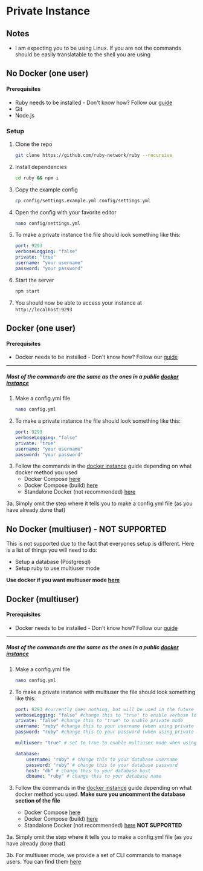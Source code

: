 # Private Instance

## Notes
- I am expecting you to be using Linux. If you are not the commands should be easily translatable to the shell you are using 

## No Docker (one user)

#### Prerequisites
- Ruby needs to be installed - Don't know how? Follow our [guide](./install-ruby.md)
- Git
- Node.js

### Setup
1. Clone the repo
    ```bash
    git clone https://github.com/ruby-network/ruby --recursive 
    ```
2. Install dependencies
    ```bash
    cd ruby && npm i
    ```
3. Copy the example config
    ```bash
    cp config/settings.example.yml config/settings.yml
    ```
4. Open the config with your favorite editor
    ```bash
    nano config/settings.yml
    ```
5. To make a private instance the file should look something like this:
    ```yml
    port: 9293
    verboseLogging: "false"
    private: "true"
    username: "your username"
    password: "your password"
    ```
6. Start the server
    ```bash
    npm start
    ```
7. You should now be able to access your instance at `http://localhost:9293`

## Docker (one user)

#### Prerequisites
- Docker needs to be installed - Don't know how? Follow our [guide](./docker-install.md)

---

##### Most of the commands are the same as the ones in a public [docker instance](./docker.md)

1. Make a config.yml file
    ```bash
    nano config.yml
    ```
2. To make a private instance the file should look something like this:
    ```yml
    port: 9293
    verboseLogging: "false"
    private: "true"
    username: "your username"
    password: "your password"
    ```
3. Follow the commands in the [docker instance](./docker.md) guide depending on what docker method you used
    - Docker Compose [here](./docker.md#docker-compose)
    - Docker Compose (build) [here](./docker.md#docker-compose-build)
    - Standalone Docker (not recommended) [here](./docker.md#standalone)

3a. Simply omit the step where it tells you to make a config.yml file (as you have already done that)

## No Docker (multiuser) - **NOT SUPPORTED**
This is not supported due to the fact that everyones setup is different.
Here is a list of things you will need to do:
- Setup a database (Postgresql)
- Setup ruby to use multiuser mode

**Use docker if you want multiuser mode [here](./private.md#docker-multiuser)**

## Docker (multiuser)

#### Prerequisites
- Docker needs to be installed - Don't know how? Follow our [guide](./docker-install.md)

---

##### Most of the commands are the same as the ones in a public [docker instance](./docker.md)

1. Make a config.yml file
    ```bash
    nano config.yml
    ```

2. To make a private instance with multiuser the file should look something like this:
    ```yml
    port: 9293 #currently does nothing, but will be used in the future
    verboseLogging: "false" #change this to "true" to enable verbose logging
    private: "false" #change this to "true" to enable private mode
    username: "ruby" #change this to your username (when using private mode)
    password: "ruby" #change this to your password (when using private mode)

    multiuser: "true" # set to true to enable multiuser mode when using private mode (if not using private mode, this will be ignored)

    database:
        username: "ruby" # change this to your database username
        password: "ruby" # change this to your database password
        host: "db" # change this to your database host
        dbname: "ruby" # change this to your database name
    ```
3. Follow the commands in the [docker instance](./docker.md) guide depending on what docker method you used. **Make sure you uncomment the database section of the file**
    - Docker Compose [here](./docker.md#docker-compose)
    - Docker Compose (build) [here](./docker.md#docker-compose-build)
    - Standalone Docker (not recommended) [here](./docker.md#standalone) **NOT SUPPORTED**

3a. Simply omit the step where it tells you to make a config.yml file (as you have already done that)

3b. For multiuser mode, we provide a set of CLI commands to manage users. You can find them [here](./multiuser.md)

